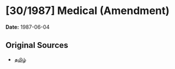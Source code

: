 # [30/1987] Medical (Amendment)

**Date:** 1987-06-04

## Original Sources

- [தமிழ்](https://documents.gov.lk/view/acts/1987/6/30-1987_T.pdf)
